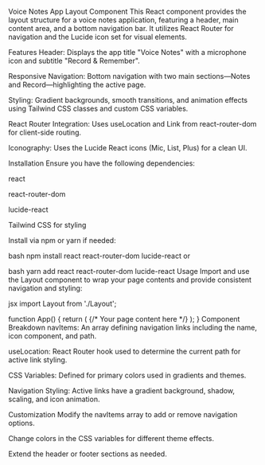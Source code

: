 Voice Notes App Layout Component
This React component provides the layout structure for a voice notes application, featuring a header, main content area, and a bottom navigation bar. It utilizes React Router for navigation and the Lucide icon set for visual elements.

Features
Header: Displays the app title "Voice Notes" with a microphone icon and subtitle "Record & Remember".

Responsive Navigation: Bottom navigation with two main sections—Notes and Record—highlighting the active page.

Styling: Gradient backgrounds, smooth transitions, and animation effects using Tailwind CSS classes and custom CSS variables.

React Router Integration: Uses useLocation and Link from react-router-dom for client-side routing.

Iconography: Uses the Lucide React icons (Mic, List, Plus) for a clean UI.

Installation
Ensure you have the following dependencies:

react

react-router-dom

lucide-react

Tailwind CSS for styling

Install via npm or yarn if needed:

bash
npm install react react-router-dom lucide-react
or

bash
yarn add react react-router-dom lucide-react
Usage
Import and use the Layout component to wrap your page contents and provide consistent navigation and styling:

jsx
import Layout from './Layout';

function App() {
  return (
    <Layout currentPageName="Notes">
      {/* Your page content here */}
    </Layout>
  );
}
Component Breakdown
navItems: An array defining navigation links including the name, icon component, and path.

useLocation: React Router hook used to determine the current path for active link styling.

CSS Variables: Defined for primary colors used in gradients and themes.

Navigation Styling: Active links have a gradient background, shadow, scaling, and icon animation.

Customization
Modify the navItems array to add or remove navigation options.

Change colors in the CSS variables for different theme effects.

Extend the header or footer sections as needed.
